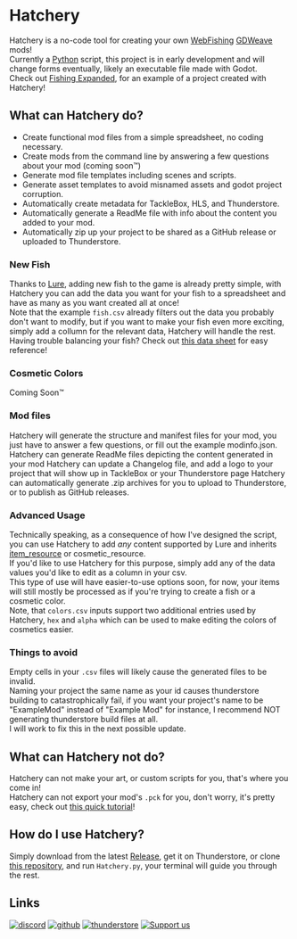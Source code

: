 # Hatchery  

Hatchery is a no-code tool for creating your own [WebFishing](https://webfishing.pro) [GDWeave](https://github.com/NotNite/GDWeave) mods!  
Currently a [Python](https://www.python.org) script, this project is in early development and will change forms eventually, likely an executable file made with Godot.  
Check out [Fishing Expanded](https://github.com/coolbot100s/FishingExpanded), for an example of a project created with Hatchery!  

## What can Hatchery do?

- Create functional mod files from a simple spreadsheet, no coding necessary.
- Create mods from the command line by answering a few questions about your mod (coming soon™️)
- Generate mod file templates including scenes and scripts.  
- Generate asset templates to avoid misnamed assets and godot project corruption.  
- Automatically create metadata for TackleBox, HLS, and Thunderstore.
- Automatically generate a ReadMe file with info about the content you added to your mod.
- Automatically zip up your project to be shared as a GitHub release or uploaded to Thunderstore.

### New Fish

Thanks to [Lure](https://github.com/Sulayre/WebfishingLure), adding new fish to the game is already pretty simple, with Hatchery you can add the data you want for your fish to a spreadsheet and have as many as you want created all at once!  
Note that the example `fish.csv` already filters out the data you probably don't want to modify, but if you want to make your fish even more exciting, simply add a collumn for the relevant data, Hatchery will handle the rest.  
Having trouble balancing your fish? Check out [this data sheet](https://docs.google.com/spreadsheets/d/1N-uiVKMLc4itN2enzeXCH6WJ9eEUbmoc2P0GV3Dqm2k/) for easy reference!

### Cosmetic Colors
Coming Soon:tm:

### Mod files

Hatchery will generate the structure and manifest files for your mod, you just have to answer a few questions, or fill out the example modinfo.json.  
Hatchery can generate ReadMe files depicting the content generated in your mod
Hatchery can update a Changelog file, and add a logo to your project that will show up in TackleBox or your Thunderstore page
Hatchery can automatically generate .zip archives for you to upload to Thunderstore, or to publish as GitHub releases.

### Advanced Usage

Technically speaking, as a consequence of how I've designed the script, you can use Hatchery to add *any* content supported by Lure and inherits [item_resource](https://github.com/coolbot100s/Hatchery/blob/main/Hatchery.py#L125) or cosmetic_resource.  
If you'd like to use Hatchery for this purpose, simply add any of the data values you'd like to edit as a column in your csv.  
This type of use will have easier-to-use options soon, for now, your items will still mostly be processed as if you're trying to create a fish or a cosmetic color.  
Note, that `colors.csv` inputs support two additional entries used by Hatchery, `hex` and `alpha` which can be used to make editing the colors of cosmetics easier.  

### Things to avoid
Empty cells in your `.csv` files will likely cause the generated files to be invalid.  
Naming your project the same name as your id causes thunderstore building to catastrophically fail, if you want your project's name to be "ExampleMod" instead of "Example Mod" for instance, I recommend NOT generating thunderstore build files at all.  
I will work to fix this in the next possible update.  

## What can Hatchery not do?  

Hatchery can not make your art, or custom scripts for you, that's where you come in!  
Hatchery can not export your mod's `.pck` for you, don't worry, it's pretty easy, check out [this quick tutorial](https://github.com/coolbot100s/Hatchery/blob/main/TUTORIAL.md)! 


## How do I use Hatchery?

Simply download from the latest [Release](https://github.com/coolbot100s/Hatchery/releases/tag/1.1.0), get it on Thunderstore, or clone [this repository](https://github.com/coolbot100s/Hatchery), and run `Hatchery.py`, your terminal will guide you through the rest.  

## Links  

[![discord](https://cdn.jsdelivr.net/npm/@intergrav/devins-badges@3/assets/cozy-minimal/social/discord-singular_vector.svg)](https://discord.gg/qxRVkGDjdJ) 
[![github](https://cdn.jsdelivr.net/npm/@intergrav/devins-badges@3/assets/cozy-minimal/available/github_vector.svg)](https://github.com/coolbot100s) 
[![thunderstore](https://github.com/user-attachments/assets/3e590028-72ab-4067-8733-76dab383915a)](https://thunderstore.io/c/webfishing/p/GardenGals/)
[![Support us](https://cdn.jsdelivr.net/npm/@intergrav/devins-badges@3/assets/cozy-minimal/donate/generic-singular_vector.svg)](https://github.com/sponsors/coolbot100s)
